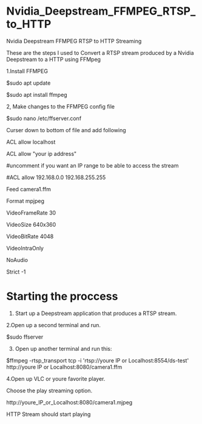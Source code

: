 # Nvidia_Deepstream_FFMPEG_RTSP_to_HTTP
 Nvidia Deepstream FFMPEG RTSP to HTTP Streaming
 
 These are the steps I used to Convert a RTSP stream
 produced by a Nvidia Deepstream to a HTTP using FFMpeg
 
 1.Install FFMPEG
 
 $sudo apt update
 
 $sudo apt install ffmpeg

 2, Make changes to the FFMPEG config file
 
  $sudo nano /etc/ffserver.conf
  
  Curser down to bottom of file and add following
  

<Feed camera1.ffm>

ACL allow localhost

ACL allow "your ip address"

#uncomment if you want an IP range to be able to access the stream

#ACL allow 192.168.0.0 192.168.255.255

</Feed>

<Stream camera1.mjpeg>

Feed camera1.ffm

Format mpjpeg

VideoFrameRate 30

VideoSize 640x360

VideoBitRate 4048

VideoIntraOnly

NoAudio

Strict -1

</Stream>

# Starting the proccess

1. Start up a Deepstream application that produces a RTSP stream.

2.Open up a second terminal and run.

 $sudo ffserver
 
3. Open up another terminal and run this:

 $ffmpeg -rtsp_transport tcp -i 'rtsp://youre IP or Localhost:8554/ds-test' http://youre IP or   Localhost:8080/camera1.ffm
                                                                                            
 4.Open up VLC or youre favorite player.
 
 Choose the play streaming option.
 
  http://youre_IP_or_Localhost:8080/camera1.mjpeg
 
   
  HTTP Stream should start playing

                                                                                            
                                                                                            
                                                                                            

